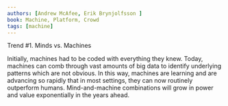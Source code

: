 ```yaml
---
authors: [Andrew McAfee, Erik Brynjolfsson ]
book: Machine, Platform, Crowd
tags: [machine]
---
```

Trend #1. Minds vs. Machines

Initially, machines had to be coded with everything they knew. Today, machines can comb through vast amounts of big data to identify underlying patterns which are not obvious. In this way, machines are learning and are advancing so rapidly that in most settings, they can now routinely outperform humans. Mind-and-machine combinations will grow in power and value exponentially in the years ahead.